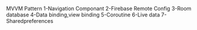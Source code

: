 MVVM Pattern
1-Navigation Componant
2-Firebase Remote Config
3-Room database
4-Data binding,view binding
5-Coroutine
6-Live data
7-Sharedpreferences

